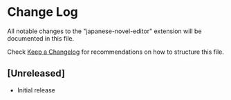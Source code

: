 # Change Log

All notable changes to the "japanese-novel-editor" extension will be documented in this file.

Check [Keep a Changelog](http://keepachangelog.com/) for recommendations on how to structure this file.

## [Unreleased]

- Initial release